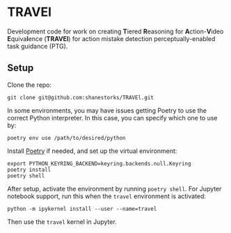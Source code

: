# TRAVEl

Development code for work on creating **T**iered **R**easoning for **A**ction-**V**ideo **E**quiva**l**ence (**TRAVEl**) for action mistake detection perceptually-enabled task guidance (PTG).

## Setup

Clone the repo:

```
git clone git@github.com:shanestorks/TRAVEl.git
```

In some environments, you may have issues getting Poetry to use the correct Python interpreter. In this case, you can specify which one to use by:
```
poetry env use /path/to/desired/python
```

Install [Poetry](https://python-poetry.org/docs/#installing-with-the-official-installer) if needed, and set up the virtual environment:

```
export PYTHON_KEYRING_BACKEND=keyring.backends.null.Keyring
poetry install
poetry shell
```

After setup, activate the environment by running `poetry shell`. For Jupyter notebook support, run this when the `travel` environment is activated:
```
python -m ipykernel install --user --name=travel
```

Then use the `travel` kernel in Jupyter.
